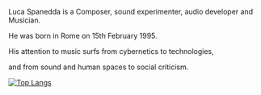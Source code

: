 Luca Spanedda is a Composer, sound experimenter, audio developer and Musician.

He was born in Rome on 15th February 1995.

His attention to music surfs from cybernetics to technologies,

and from sound and human spaces to social criticism.


[![Top Langs](https://github-readme-stats.vercel.app/api/top-langs/?username=LucaSpanedda&count_private=true)](https://github.com/anuraghazra/github-readme-stats)
